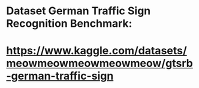 # Dataset German Traffic Sign Recognition Benchmark:
# https://www.kaggle.com/datasets/meowmeowmeowmeowmeow/gtsrb-german-traffic-sign
